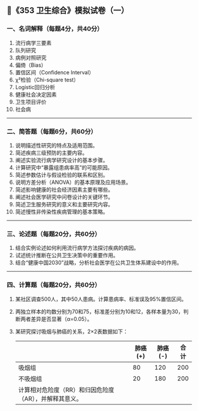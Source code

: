 <!--
 * @Author: Diana Tang
-->
## 🧾《353 卫生综合》模拟试卷（一）

### 一、名词解释（每题4分，共40分）

1. 流行病学三要素
2. 队列研究
3. 病例对照研究
4. 偏倚（Bias）
5. 置信区间（Confidence Interval）
6. χ²检验（Chi-square test）
7. Logistic回归分析
8. 健康社会决定因素
9. 卫生项目评价
10. 社会病

---

### 二、简答题（每题6分，共60分）

1. 说明描述性研究的特点及适用范围。
2. 简述疾病三级预防的主要内容。
3. 阐述实验流行病学研究设计的基本步骤。
4. 计算研究中“暴露组患病率高”的可能原因。
5. 简述参数估计与假设检验的联系和区别。
6. 说明方差分析（ANOVA）的基本原理及应用场景。
7. 简述影响健康的社会经济因素主要有哪些。
8. 阐述社会医学研究中问卷设计的关键环节。
9. 简述卫生服务研究的意义和主要研究内容。
10. 简述慢性非传染性疾病管理的基本策略。

---

### 三、论述题（每题20分，共60分）

1. 结合实例论述如何利用流行病学方法探讨疾病的病因。
2. 试述统计推断在公共卫生决策中的重要作用。
3. 结合“健康中国2030”战略，分析社会医学在公共卫生体系建设中的作用。

---

### 四、计算题（每题20分，共60分）

1. 某社区调查500人，其中50人患病。计算患病率、标准误及95%置信区间。
2. 两独立样本的均数分别为70和75，标准差分别为10和12，各样本量为30，判断两者差异是否显著（α=0.05）。
3. 某研究探讨吸烟与肺癌的关系，2×2表数据如下：

   |                               | 肺癌(+) | 肺癌(-) | 合计  |
   | ----------------------------- | ----- | ----- | --- |
   | 吸烟组                           | 80    | 120   | 200 |
   | 不吸烟组                          | 20    | 180   | 200 |
   | 计算相对危险度（RR）和归因危险度（AR），并解释其意义。 |       |       |     |

